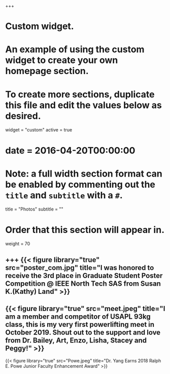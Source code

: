 +++
# Custom widget.
# An example of using the custom widget to create your own homepage section.
# To create more sections, duplicate this file and edit the values below as desired.
widget = "custom"
active = true
# date = 2016-04-20T00:00:00

# Note: a full width section format can be enabled by commenting out the `title` and `subtitle` with a `#`.
title = "Photos"
subtitle = ""
# Order that this section will appear in.
weight = 70

+++
{{< figure library="true" src="poster_com.jpg" title="I was honored to receive the 3rd place in Graduate Student Poster Competition @ IEEE North Tech SAS from Susan K.(Kathy) Land" >}}
---
{{< figure library="true" src="meet.jpeg" title="I am a member and competitor of USAPL 93kg class, this is my very first powerlifting meet in October 2019. Shout out to the support and love from Dr. Bailey, Art, Enzo, Lisha, Stacey and Peggy!" >}}
---
{{< figure library="true" src="Powe.jpeg" title="Dr. Yang Earns 2018 Ralph E. Powe Junior Faculty Enhancement Award" >}}